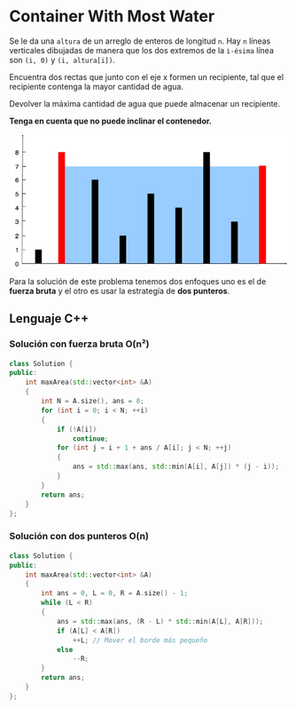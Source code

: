 # Container With Most Water

Se le da una `altura` de un arreglo de enteros de longitud `n`. Hay `n` líneas verticales dibujadas de manera que los dos extremos de la `i-ésima` línea son `(i, 0)` y `(i, altura[i])`.

Encuentra dos rectas que junto con el eje x formen un recipiente, tal que el recipiente contenga la mayor cantidad de agua.

Devolver la máxima cantidad de agua que puede almacenar un recipiente.

**Tenga en cuenta que no puede inclinar el contenedor.**

![Container with Most Water](/Sources/Arreglos/CwMW.jpg)

Para la solución de este problema tenemos dos enfoques uno es el de **fuerza bruta** y el otro es usar la estrategía de **dos punteros**.

## Lenguaje C++

### Solución con fuerza bruta O(n²)

```cpp
class Solution {
public:
    int maxArea(std::vector<int> &A)
    {
        int N = A.size(), ans = 0;
        for (int i = 0; i < N; ++i)
        {
            if (!A[i])
                continue;
            for (int j = i + 1 + ans / A[i]; j < N; ++j)
            {
                ans = std::max(ans, std::min(A[i], A[j]) * (j - i));
            }
        }
        return ans;
    }
};
```

### Solución con dos punteros O(n)


```cpp
class Solution {
public:
    int maxArea(std::vector<int> &A)
    {
        int ans = 0, L = 0, R = A.size() - 1;
        while (L < R)
        {
            ans = std::max(ans, (R - L) * std::min(A[L], A[R]));
            if (A[L] < A[R])
                ++L; // Mover el borde más pequeño
            else
                --R;
        }
        return ans;
    }
};
```
